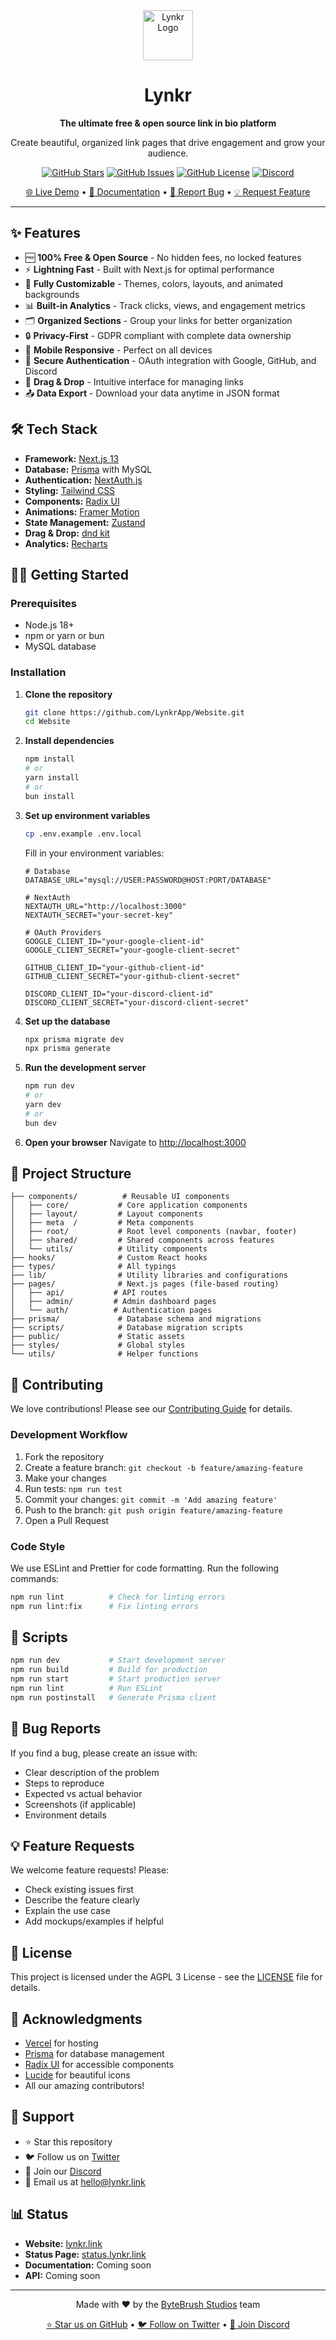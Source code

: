 <div align="center">
  <img src="public/logo.png" alt="Lynkr Logo" width="80" height="80">
  
  # Lynkr
  
  **The ultimate free & open source link in bio platform**
  
  Create beautiful, organized link pages that drive engagement and grow your audience.
  
  [![GitHub Stars](https://img.shields.io/github/stars/LynkrApp/Website?style=for-the-badge)](https://github.com/LynkrApp/Website/stargazers)
  [![GitHub Issues](https://img.shields.io/github/issues/LynkrApp/Website?style=for-the-badge)](https://github.com/LynkrApp/Website/issues)
  [![GitHub License](https://img.shields.io/github/license/LynkrApp/Website?style=for-the-badge)](https://github.com/LynkrApp/Website/blob/main/LICENSE)
  [![Discord](https://img.shields.io/discord/1387524650895933540?style=for-the-badge&logo=discord)](https://discord.gg/g76w2v7RzG)

[🌐 Live Demo](https://lynkr.link) • [📖 Documentation](#getting-started) • [🐛 Report Bug](https://github.com/LynkrApp/Website/issues) • [💡 Request Feature](https://github.com/LynkrApp/Website/issues)

</div>

---

## ✨ Features

- 🆓 **100% Free & Open Source** - No hidden fees, no locked features
- ⚡ **Lightning Fast** - Built with Next.js for optimal performance
- 🎨 **Fully Customizable** - Themes, colors, layouts, and animated backgrounds
- 📊 **Built-in Analytics** - Track clicks, views, and engagement metrics
- 🗂️ **Organized Sections** - Group your links for better organization
- 🔒 **Privacy-First** - GDPR compliant with complete data ownership
- 📱 **Mobile Responsive** - Perfect on all devices
- 🔐 **Secure Authentication** - OAuth integration with Google, GitHub, and Discord
- 🎯 **Drag & Drop** - Intuitive interface for managing links
- 📤 **Data Export** - Download your data anytime in JSON format

## 🛠️ Tech Stack

- **Framework:** [Next.js 13](https://nextjs.org/)
- **Database:** [Prisma](https://prisma.io/) with MySQL
- **Authentication:** [NextAuth.js](https://next-auth.js.org/)
- **Styling:** [Tailwind CSS](https://tailwindcss.com/)
- **Components:** [Radix UI](https://radix-ui.com/)
- **Animations:** [Framer Motion](https://framer.com/motion/)
- **State Management:** [Zustand](https://zustand-demo.pmnd.rs/)
- **Drag & Drop:** [dnd kit](https://dndkit.com/)
- **Analytics:** [Recharts](https://recharts.org/)

## 🏃‍♂️ Getting Started

### Prerequisites

- Node.js 18+
- npm or yarn or bun
- MySQL database

### Installation

1. **Clone the repository**

   ```bash
   git clone https://github.com/LynkrApp/Website.git
   cd Website
   ```

2. **Install dependencies**

   ```bash
   npm install
   # or
   yarn install
   # or
   bun install
   ```

3. **Set up environment variables**

   ```bash
   cp .env.example .env.local
   ```

   Fill in your environment variables:

   ```env
   # Database
   DATABASE_URL="mysql://USER:PASSWORD@HOST:PORT/DATABASE"

   # NextAuth
   NEXTAUTH_URL="http://localhost:3000"
   NEXTAUTH_SECRET="your-secret-key"

   # OAuth Providers
   GOOGLE_CLIENT_ID="your-google-client-id"
   GOOGLE_CLIENT_SECRET="your-google-client-secret"

   GITHUB_CLIENT_ID="your-github-client-id"
   GITHUB_CLIENT_SECRET="your-github-client-secret"

   DISCORD_CLIENT_ID="your-discord-client-id"
   DISCORD_CLIENT_SECRET="your-discord-client-secret"
   ```

4. **Set up the database**

   ```bash
   npx prisma migrate dev
   npx prisma generate
   ```

5. **Run the development server**

   ```bash
   npm run dev
   # or
   yarn dev
   # or
   bun dev
   ```

6. **Open your browser**
   Navigate to [http://localhost:3000](http://localhost:3000)

## 📁 Project Structure

```
├── components/          # Reusable UI components
│   ├── core/           # Core application components
│   ├── layout/         # Layout components
│   ├── meta  /         # Meta components
│   ├── root/           # Root level components (navbar, footer)
│   ├── shared/         # Shared components across features
│   └── utils/          # Utility components
├── hooks/              # Custom React hooks
├── types/              # All typings
├── lib/                # Utility libraries and configurations
├── pages/              # Next.js pages (file-based routing)
│   ├── api/           # API routes
│   ├── admin/         # Admin dashboard pages
│   └── auth/          # Authentication pages
├── prisma/             # Database schema and migrations
├── scripts/            # Database migration scripts
├── public/             # Static assets
├── styles/             # Global styles
└── utils/              # Helper functions
```

## 🤝 Contributing

We love contributions! Please see our [Contributing Guide](CONTRIBUTING.md) for details.

### Development Workflow

1. Fork the repository
2. Create a feature branch: `git checkout -b feature/amazing-feature`
3. Make your changes
4. Run tests: `npm run test`
5. Commit your changes: `git commit -m 'Add amazing feature'`
6. Push to the branch: `git push origin feature/amazing-feature`
7. Open a Pull Request

### Code Style

We use ESLint and Prettier for code formatting. Run the following commands:

```bash
npm run lint          # Check for linting errors
npm run lint:fix      # Fix linting errors
```

## 📜 Scripts

```bash
npm run dev           # Start development server
npm run build         # Build for production
npm run start         # Start production server
npm run lint          # Run ESLint
npm run postinstall   # Generate Prisma client
```

## 🐛 Bug Reports

If you find a bug, please create an issue with:

- Clear description of the problem
- Steps to reproduce
- Expected vs actual behavior
- Screenshots (if applicable)
- Environment details

## 💡 Feature Requests

We welcome feature requests! Please:

- Check existing issues first
- Describe the feature clearly
- Explain the use case
- Add mockups/examples if helpful

## 📄 License

This project is licensed under the AGPL 3 License - see the [LICENSE](LICENSE) file for details.

## 🙏 Acknowledgments

- [Vercel](https://vercel.com) for hosting
- [Prisma](https://prisma.io) for database management
- [Radix UI](https://radix-ui.com) for accessible components
- [Lucide](https://lucide.dev) for beautiful icons
- All our amazing contributors!

## 🌟 Support

- ⭐ Star this repository
- 🐦 Follow us on [Twitter](https://x.com/HeyLynkr)
- 💬 Join our [Discord](https://discord.gg/g76w2v7RzG)
- 📧 Email us at [hello@lynkr.link](mailto:hello@lynkr.link)

## 📊 Status

- **Website:** [lynkr.link](https://lynkr.link)
- **Status Page:** [status.lynkr.link](https://lynkrapp.instatus.com)
- **Documentation:** Coming soon
- **API:** Coming soon

---

<div align="center">
  Made with ❤️ by the <a href="https://bytebrush.dev">ByteBrush Studios</a> team
  
  <br>
  
  <a href="https://github.com/LynkrApp/Website">⭐ Star us on GitHub</a> •
  <a href="https://x.com/HeyLynkr">🐦 Follow on Twitter</a> •
  <a href="https://discord.gg/g76w2v7RzG">💬 Join Discord</a>
</div>
